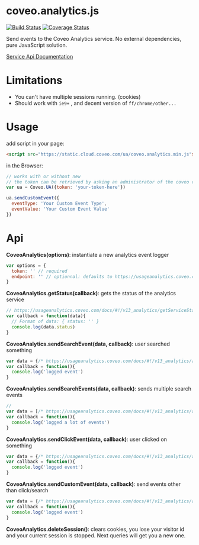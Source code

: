 # coveo.analytics.js

[![Build Status](https://travis-ci.org/Coveo/analytics.js.svg?branch=master)](https://travis-ci.org/Coveo/analytics.js)
[![Coverage Status](https://coveralls.io/repos/Coveo/analytics.js/badge.svg?branch=master)](https://coveralls.io/r/Coveo/analytics.js?branch=master)

Send events to the Coveo Analytics service. No external dependencies, pure JavaScript solution.

[Service Api Documentation](https://usageanalytics.coveo.com/docs/)

# Limitations

- You can't have multiple sessions running. (cookies)
- Should work with `ie9+` , and decent version of `ff/chrome/other...`

# Usage

add script in your page:

```html
<script src="https://static.cloud.coveo.com/ua/coveo.analytics.min.js"></script>
```

in the Browser:

```js
// works with or without new
// the token can be retrieved by asking an administrator of the coveo cloud org
var ua = Coveo.UA({token: 'your-token-here'})

ua.sendCustomEvent({
  eventType: 'Your Custom Event Type',
  eventValue: 'Your Custom Event Value'  
})
```

# Api

**CoveoAnalytics(options)**: instantiate a new analytics event logger

```js
var options = {
  token: '' // required
  endpoint: '' // optionnal: defaults to https://usageanalytics.coveo.com/rest/v13/analytics
}
```

**CoveoAnalytics.getStatus(callback)**: gets the status of the analytics service

```js
// https://usageanalytics.coveo.com/docs/#!/v13_analytics/getServiceStatus
var callback = function(data){
  // Format of data: { status: '' }
  console.log(data.status)
}
```

**CoveoAnalytics.sendSearchEvent(data, callback)**: user searched something

```js
var data = {/* https://usageanalytics.coveo.com/docs/#!/v13_analytics/addSearchEvent */}
var callback = function(){
  console.log('logged event')
}
```

**CoveoAnalytics.sendSearchEvents(data, callback)**: sends multiple search events

```js
//
var data = [/* https://usageanalytics.coveo.com/docs/#!/v13_analytics/addSearchEvents */]
var callback = function(){
  console.log('logged a lot of events')
}
```

**CoveoAnalytics.sendClickEvent(data, callback)**: user clicked on something

```js
var data = {/* https://usageanalytics.coveo.com/docs/#!/v13_analytics/addClickEvent */}
var callback = function(){
  console.log('logged event')
}
```
**CoveoAnalytics.sendCustomEvent(data, callback)**: send events other than click/search

```js
var data = {/* https://usageanalytics.coveo.com/docs/#!/v13_analytics/addCustomEventViaPost */}
var callback = function(){
  console.log('logged event')
}
```

**CoveoAnalytics.deleteSession()**: clears cookies, you lose your visitor id and your current session is stopped. Next queries will get you a new one.
